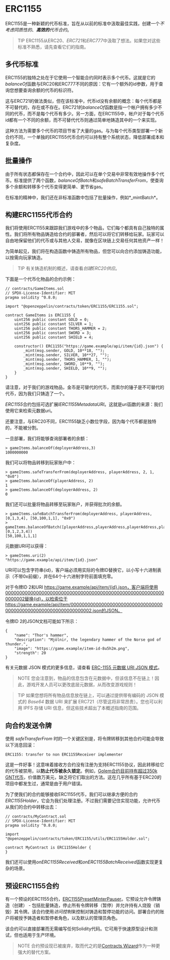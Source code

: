 # ERC1155
ERC1155是一种新颖的代币标准，旨在从以前的标准中汲取最佳实践，创建一个*不考虑同质性的*、***高效的****代币合约*。

>TIP
ERC1155从ERC20、*ERC721*和*ERC777*中汲取了想法。如果您对这些标准不熟悉，请先查看它们的指南。

## 多代币标准
ERC1155的独特之处在于它使用一个智能合约同时表示多个代币。这就是它的*balanceOf*函数与ERC20和ERC777不同的原因：它有一个额外的id参数，用于查询您想要查询余额的代币的标识符。

这与ERC721的做法类似，但在该标准中，代币id没有余额的概念：每个代币都是不可替代的，存在或不存在。ERC721的*balanceOf*函数是指一个帐户拥有多少不同的代币，而不是每个代币有多少。另一方面，在ERC1155中，帐户对于每个代币id都有一个不同的余额，而不可替代代币则通过简单地铸造其中的一个来实现。

这种方法为需要多个代币的项目节省了大量的gas。与为每个代币类型部署一个新合约不同，一个单独的ERC1155代币合约可以持有整个系统状态，降低部署成本和复杂度。

## 批量操作
由于所有状态都保存在一个合约中，因此可以在单个交易中非常有效地操作多个代币。标准提供了两个函数，*balanceOfBatch*和*safeBatchTransferFrom*，使查询多个余额和转移多个代币变得更简单、更节省gas。

在标准的精神中，我们还在非标准函数中包括了批量操作，例如*_mintBatch*。

## 构建ERC1155代币合约
我们将使用ERC1155来跟踪我们游戏中的多个物品，它们每个都具有自己独特的属性。我们将所有物品铸造给合约的部署者，然后可以将它们转移给玩家。玩家可以自由地保留他们的代币或与其他人交易，就像在区块链上交易任何其他资产一样！

为简单起见，我们将在构造函数中铸造所有物品，但您可以向合约添加铸造功能，以按需向玩家铸造。

>TIP
有关铸造机制的概述，请查看*创建ERC20供应*。

下面是一个代币化物品的合约示例：
```
// contracts/GameItems.sol
// SPDX-License-Identifier: MIT
pragma solidity ^0.8.0;

import "@openzeppelin/contracts/token/ERC1155/ERC1155.sol";

contract GameItems is ERC1155 {
    uint256 public constant GOLD = 0;
    uint256 public constant SILVER = 1;
    uint256 public constant THORS_HAMMER = 2;
    uint256 public constant SWORD = 3;
    uint256 public constant SHIELD = 4;

    constructor() ERC1155("https://game.example/api/item/{id}.json") {
        _mint(msg.sender, GOLD, 10**18, "");
        _mint(msg.sender, SILVER, 10**27, "");
        _mint(msg.sender, THORS_HAMMER, 1, "");
        _mint(msg.sender, SWORD, 10**9, "");
        _mint(msg.sender, SHIELD, 10**9, "");
    }
}
```
请注意，对于我们的游戏物品，金币是可替代的代币，而索尔的锤子是不可替代的代币，因为我们只铸造了一个。

*ERC1155*合约包括可选扩展*IERC1155MetadataURI*。这就是*uri*函数的来源：我们使用它来检索元数据uri。

还要注意，与ERC20不同，ERC1155缺乏小数位字段，因为每个代币都是独特的，不能被分割。

一旦部署，我们将能够查询部署者的余额：
```
> gameItems.balanceOf(deployerAddress,3)
1000000000
```

我们可以将物品转移到玩家账户中：
```
> gameItems.safeTransferFrom(deployerAddress, playerAddress, 2, 1, "0x0")
> gameItems.balanceOf(playerAddress, 2)
1
> gameItems.balanceOf(deployerAddress, 2)
0
```

我们还可以批量将物品转移至玩家账户，并获得批次的余额。
```
> gameItems.safeBatchTransferFrom(deployerAddress, playerAddress, [0,1,3,4], [50,100,1,1], "0x0")
> gameItems.balanceOfBatch([playerAddress,playerAddress,playerAddress,playerAddress,playerAddress], [0,1,2,3,4])
[50,100,1,1,1]
```
元数据URI可以获得：
```
> gameItems.uri(2)
"https://game.example/api/item/{id}.json"
```

URI可以包含字符串{id}，客户端必须用实际的令牌ID替换它，以小写十六进制表示（不带0x前缀），并在64个十六进制字符前面填充零。

对于令牌ID 2和URI https://game.example/api/item/{id}.json，客户端将使用0000000000000000000000000000000000000000000000000000000000000002替换{id}，以检索位于https://game.example/api/item/0000000000000000000000000000000000000000000000000000000000000002.json的JSON。

令牌ID 2的JSON文档可能如下所示：
```
{
    "name": "Thor's hammer",
    "description": "Mjölnir, the legendary hammer of the Norse god of thunder.",
    "image": "https://game.example/item-id-8u5h2m.png",
    "strength": 20
}
```
有关元数据 JSON 模式的更多信息，请查看 [ERC-1155 元数据 URI JSON 模式](https://github.com/ethereum/EIPs/blob/master/EIPS/eip-1155.md#erc-1155-metadata-uri-json-schema)。

> NOTE
您会注意到，物品的信息包含在元数据中，但该信息不在链上！因此，游戏开发人员可以更改底层元数据，从而改变游戏规则！

>TIP
如果您想将所有物品信息放在链上，可以通过提供带有编码的 JSON 模式的 *Base64* 数据 URI 来扩展 ERC721（尽管这将非常昂贵）。您也可以利用 IPFS 存储 URI 信息，但这些技术超出了本概述指南的范围。

## 向合约发送令牌
使用 *safeTransferFrom* 时的一个关键区别是，将令牌转移到其他合约可能会导致以下消息回滚：
```
ERC1155: transfer to non ERC1155Receiver implementer
```
这是一件好事！这意味着接收方合约没有注册为支持ERC1155协议，因此转移给它的代币被禁用，以**防止代币被永久锁定**。例如，[Golem合约目前持有超过350k GNT代币](https://etherscan.io/token/0xa74476443119A942dE498590Fe1f2454d7D4aC0d?a=0xa74476443119A942dE498590Fe1f2454d7D4aC0d)，价值数万美元，缺乏将它们取出的方法。这在几乎所有基于ERC20的项目中都发生过，通常是由于用户错误。

为了使我们的合约能够接收ERC1155代币，我们可以继承方便的合约*ERC1155Holder*，它会为我们处理注册。不过我们需要记住实现功能，允许代币从我们的合约中转移出去：
```
// contracts/MyContract.sol
// SPDX-License-Identifier: MIT
pragma solidity ^0.8.0;

import "@openzeppelin/contracts/token/ERC1155/utils/ERC1155Holder.sol";

contract MyContract is ERC1155Holder {
}
```
我们还可以使用*onERC1155Received*和*onERC1155BatchReceived*函数实现更复杂的场景。

## 预设ERC1155合约
有一个预设的ERC1155合约，[ERC1155PresetMinterPauser](https://github.com/OpenZeppelin/openzeppelin-contracts/blob/release-v4.7/contracts/token/ERC1155/presets/ERC1155PresetMinterPauser.sol)。它预设允许令牌铸造（创建） - 包括批量铸造，停止所有令牌转移（暂停）并允许持有人烧毁（销毁）其令牌。该合约使用*访问控制*来控制对铸造和暂停功能的访问。部署合约的账户将被授予铸造者和暂停者角色，以及默认的管理员角色。

该合约可以直接部署而无需编写任何Solidity代码。它可用于快速原型设计和测试，但也适用于生产环境。

> NOTE
合约预设现已被废弃，取而代之的是[Contracts Wizard](https://wizard.openzeppelin.com/)作为一种更强大的替代方案。